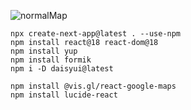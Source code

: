 
![normalMap](https://github.com/user-attachments/assets/9f69a563-4c95-4896-a316-2c6897b9cb0f)

```
npx create-next-app@latest . --use-npm
npm install react@18 react-dom@18
npm install yup
npm install formik
npm i -D daisyui@latest

npm install @vis.gl/react-google-maps
npm install lucide-react
```
